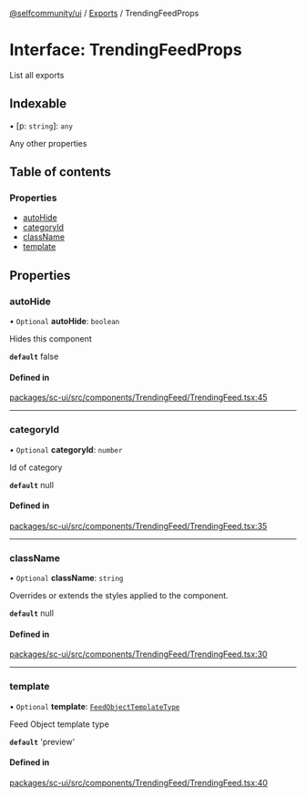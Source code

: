 [@selfcommunity/ui](../README.md) / [Exports](../modules.md) / TrendingFeedProps

# Interface: TrendingFeedProps

List all exports

## Indexable

▪ [p: `string`]: `any`

Any other properties

## Table of contents

### Properties

- [autoHide](TrendingFeedProps.md#autohide)
- [categoryId](TrendingFeedProps.md#categoryid)
- [className](TrendingFeedProps.md#classname)
- [template](TrendingFeedProps.md#template)

## Properties

### autoHide

• `Optional` **autoHide**: `boolean`

Hides this component

**`default`** false

#### Defined in

[packages/sc-ui/src/components/TrendingFeed/TrendingFeed.tsx:45](https://github.com/selfcommunity/community-ui/blob/6b6e2bd/packages/sc-ui/src/components/TrendingFeed/TrendingFeed.tsx#L45)

___

### categoryId

• `Optional` **categoryId**: `number`

Id of category

**`default`** null

#### Defined in

[packages/sc-ui/src/components/TrendingFeed/TrendingFeed.tsx:35](https://github.com/selfcommunity/community-ui/blob/6b6e2bd/packages/sc-ui/src/components/TrendingFeed/TrendingFeed.tsx#L35)

___

### className

• `Optional` **className**: `string`

Overrides or extends the styles applied to the component.

**`default`** null

#### Defined in

[packages/sc-ui/src/components/TrendingFeed/TrendingFeed.tsx:30](https://github.com/selfcommunity/community-ui/blob/6b6e2bd/packages/sc-ui/src/components/TrendingFeed/TrendingFeed.tsx#L30)

___

### template

• `Optional` **template**: [`FeedObjectTemplateType`](../enums/FeedObjectTemplateType.md)

Feed Object template type

**`default`** 'preview'

#### Defined in

[packages/sc-ui/src/components/TrendingFeed/TrendingFeed.tsx:40](https://github.com/selfcommunity/community-ui/blob/6b6e2bd/packages/sc-ui/src/components/TrendingFeed/TrendingFeed.tsx#L40)
